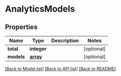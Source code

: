 # AnalyticsModels

## Properties
Name | Type | Description | Notes
------------ | ------------- | ------------- | -------------
**total** | **integer** |  | [optional] 
**models** | [**array**](.md) |  | [optional] 

[[Back to Model list]](../README.md#documentation-for-models) [[Back to API list]](../README.md#documentation-for-api-endpoints) [[Back to README]](../README.md)

